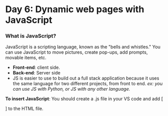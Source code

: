 # Day 6: Dynamic web pages with JavaScript

### What is JavaScript?
JavaScript is a scripting language, known as the "bells and whistles." You can use JavaScript to move pictures, create pop-ups, add prompts, movable items, etc.
- **Front-end**: client side.
- **Back-end**: Server side
- JS is easier to use to build out a full stack application because it uses the same language for two different projects, from front to end. *ex: you can use JS with Python, or JS with any other language.*

**To insert JavaScript**: You should create a .js file in your VS code and add [<p><script src="script.js"> </script></p>] to the HTML file.